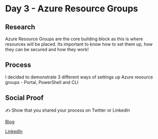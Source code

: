 # Day 3 - Azure Resource Groups

## Research

Azure Resource Groups are the core building block as this is where resources will be placed. Its important to know how to set them up, how they can be secured and how they work!

## Process

I decided to demonstrate 3 different ways of settings up Azure resource groups - Portal, PowerShell and CLI

## Social Proof

✍️ Show that you shared your process on Twitter or LinkedIn

[Blog](https://michaeldurkan.com/2021/11/15/100daysofcloud-day3-azureresourcegroups/)

[LinkedIn](https://www.linkedin.com/posts/michael-durkan-1a72a759_100-days-of-cloudday-3-azure-resource-activity-6845096742162116608-kJSl)
